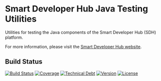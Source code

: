 # Smart Developer Hub Java Testing Utilities
Utilities for testing the Java components of the Smart Developer Hub (SDH) platform.

For more information, please visit the [Smart Developer Hub website](http://www.smartdeveloperhub.org/).

## Build Status

[![Build Status](https://travis-ci.org/SmartDeveloperHub/sdh-testing.svg?branch=develop)](https://travis-ci.org/SmartDeveloperHub/sdh-testing)
[![Coverage](https://img.shields.io/sonar/http/www.smartdeveloperhub.org/sonar/org.smartdeveloperhub.testing:sdh-testing-aggregator:develop/coverage.svg)](http://www.smartdeveloperhub.org/sonar/)
[![Technical Debt](https://img.shields.io/sonar/http/www.smartdeveloperhub.org/sonar/org.smartdeveloperhub.testing:sdh-testing-aggregator:develop/tech_debt.svg)](http://www.smartdeveloperhub.org/sonar/)
[![Version](https://img.shields.io/maven-central/v/org.smartdeveloperhub.testing/sdh-testing-aggregator.svg?style=flat)](https://github.com/SmartDeveloperHub/sdh-testing/releases)
[![License](https://img.shields.io/github/license/SmartDeveloperHub/sdh-testing.svg)](http://www.apache.org/licenses/LICENSE-2.0)